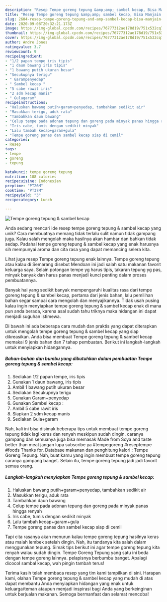 ```yaml
---
description: "Resep Tempe goreng tepung &amp;amp; sambel kecap, Bisa Manjain Lidah"
title: "Resep Tempe goreng tepung &amp;amp; sambel kecap, Bisa Manjain Lidah"
slug: 2604-resep-tempe-goreng-tepung-and-amp-sambel-kecap-bisa-manjain-lidah
date: 2020-09-08T20:32:21.173Z
image: https://img-global.cpcdn.com/recipes/76777312ae178d19/751x532cq70/tempe-goreng-tepung-sambel-kecap-foto-resep-utama.jpg
thumbnail: https://img-global.cpcdn.com/recipes/76777312ae178d19/751x532cq70/tempe-goreng-tepung-sambel-kecap-foto-resep-utama.jpg
cover: https://img-global.cpcdn.com/recipes/76777312ae178d19/751x532cq70/tempe-goreng-tepung-sambel-kecap-foto-resep-utama.jpg
author: Andre Jones
ratingvalue: 3.7
reviewcount: 9
recipeingredient:
- "1/2 papan tempe iris tipis"
- "1 daun bawang iris tipis"
- "1 bawang putih ukuran besar"
- "Secukupnya terigu"
- " Garampenyedap"
- " Sambel kecap "
- "5 cabe rawit iris"
- "2 sdm kecap manis"
- " Gulagaram"
recipeinstructions:
- "Haluskan bawang putih+garam+penyedap, tambahkan sedikit air"
- "Masukkan terigu, aduk rata"
- "Tambahkan daun bawang"
- "Celup tempe pada adonan tepung dan goreng pada minyak panas hingga renyah"
- "Iris cabe, tumis dengan sedikit minyak"
- "Lalu tambah kecap+garam+gula"
- "Tempe goreng panas dan sambel kecap siap di cemil"
categories:
- Resep
tags:
- tempe
- goreng
- tepung

katakunci: tempe goreng tepung 
nutrition: 108 calories
recipecuisine: Indonesian
preptime: "PT26M"
cooktime: "PT37M"
recipeyield: "3"
recipecategory: Lunch

---
```



![Tempe goreng tepung &amp; sambel kecap](https://img-global.cpcdn.com/recipes/76777312ae178d19/751x532cq70/tempe-goreng-tepung-sambel-kecap-foto-resep-utama.jpg)

Anda sedang mencari ide resep tempe goreng tepung &amp; sambel kecap yang unik? Cara membuatnya memang tidak terlalu sulit namun tidak gampang juga. Kalau salah mengolah maka hasilnya akan hambar dan bahkan tidak sedap. Padahal tempe goreng tepung &amp; sambel kecap yang enak harusnya sih mempunyai aroma dan cita rasa yang dapat memancing selera kita.

Lihat juga resep Tempe goreng tepung enak lainnya. Tempe goreng tepung atau kalau di Semarang disebut Mendoan ini jadi salah satu makanan favorit keluarga saya. Selain potongan tempe yg harus tipis, takaran tepung yg pas, minyak banyak dan harus panas menjadi kunci penting dalam proses pembuatannya.

Banyak hal yang sedikit banyak mempengaruhi kualitas rasa dari tempe goreng tepung &amp; sambel kecap, pertama dari jenis bahan, lalu pemilihan bahan segar sampai cara mengolah dan menyajikannya. Tidak usah pusing kalau ingin menyiapkan tempe goreng tepung &amp; sambel kecap enak di mana pun anda berada, karena asal sudah tahu triknya maka hidangan ini dapat menjadi suguhan istimewa.


Di bawah ini ada beberapa cara mudah dan praktis yang dapat diterapkan untuk mengolah tempe goreng tepung &amp; sambel kecap yang siap dikreasikan. Anda bisa membuat Tempe goreng tepung &amp; sambel kecap memakai 9 jenis bahan dan 7 tahap pembuatan. Berikut ini langkah-langkah untuk menyiapkan hidangannya.

<!--inarticleads1-->

##### Bahan-bahan dan bumbu yang dibutuhkan dalam pembuatan Tempe goreng tepung &amp; sambel kecap:

1. Sediakan 1/2 papan tempe, iris tipis
1. Gunakan 1 daun bawang, iris tipis
1. Ambil 1 bawang putih ukuran besar
1. Sediakan Secukupnya terigu
1. Gunakan  Garam+penyedap
1. Gunakan  Sambel kecap :
1. Ambil 5 cabe rawit iris
1. Siapkan 2 sdm kecap manis
1. Sediakan  Gula+garam


Nah, kali ini bisa disimak beberapa tips untuk membuat tempe goreng tepung tidak lagi keras dan renyah meskipun sudah dingin. caranya gampang dan semuanya juga bisa memasak Made from Soya and taste better than meat jangan lupa subscribe ya #tempegoreng #reseptempe #foods Thanks for. Database makanan dan penghitung kalori : Tempe Goreng Tepung. Nah, buat kamu yang ingin membuat tempe goreng tepung caranya gampang banget. Selain itu, tempe goreng tepung jadi jadi favorit semua orang. 

<!--inarticleads2-->

##### Langkah-langkah menyiapkan Tempe goreng tepung &amp; sambel kecap:

1. Haluskan bawang putih+garam+penyedap, tambahkan sedikit air
1. Masukkan terigu, aduk rata
1. Tambahkan daun bawang
1. Celup tempe pada adonan tepung dan goreng pada minyak panas hingga renyah
1. Iris cabe, tumis dengan sedikit minyak
1. Lalu tambah kecap+garam+gula
1. Tempe goreng panas dan sambel kecap siap di cemil


Tapi cita rasanya akan menurun kalau tempe goreng tepung hasilnya keras atau malah lembek setelah dingin. Nah, itu tandanya kita salah dalam menggunakan tepung. Simak tips berikut ini agar tempe goreng tepung kita renyah walau sudah dingin. Tempe Goreng Tepung yang satu ini beda dengan tempe goreng lainnya. pelapisnya berbumbu banget. Apalagi dicocol sambal kecap, wah pingin tambah terus! 

Terima kasih telah membaca resep yang tim kami tampilkan di sini. Harapan kami, olahan Tempe goreng tepung &amp; sambel kecap yang mudah di atas dapat membantu Anda menyiapkan hidangan yang enak untuk keluarga/teman ataupun menjadi inspirasi bagi Anda yang berkeinginan untuk berjualan makanan. Semoga bermanfaat dan selamat mencoba!
